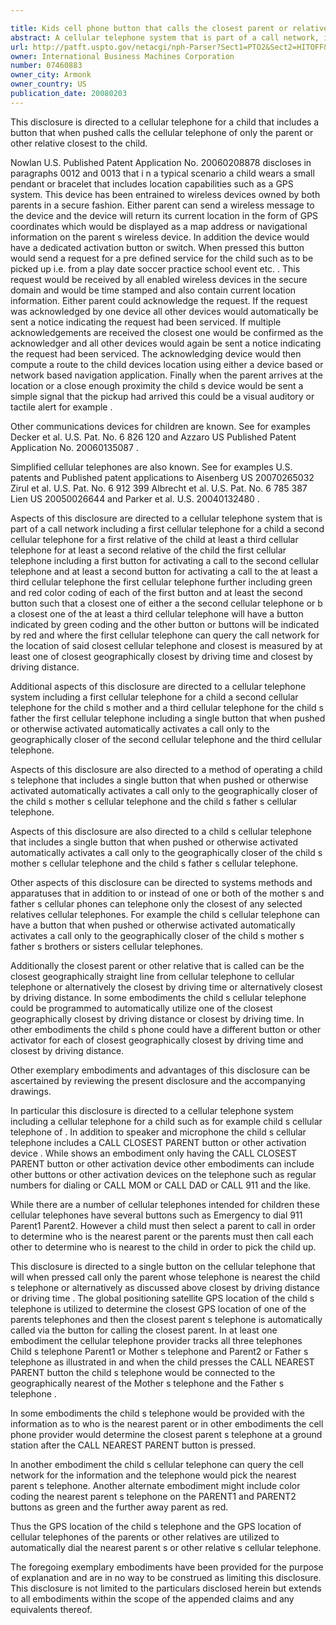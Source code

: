 ```yaml
---

title: Kids cell phone button that calls the closest parent or relative
abstract: A cellular telephone system that is part of a call network, includes: a first, second, and at least a third cellular telephones; the first cellular telephone including a first button for activating a call to the second telephone and at least a second button for activating a call to the at least third telephone, the first telephone further including green and red color coding of each of the first button and at least the second button such that a closest one of either (a) the second telephone, or (b) a closest one of the at least a third telephone, will have a button indicated by green coding and other button(s) by red; and where the first telephone can query the call network for the location of said closest cellular telephone, closest measured by at least one of geographically, by driving time, and by driving distance.
url: http://patft.uspto.gov/netacgi/nph-Parser?Sect1=PTO2&Sect2=HITOFF&p=1&u=%2Fnetahtml%2FPTO%2Fsearch-adv.htm&r=1&f=G&l=50&d=PALL&S1=07460883&OS=07460883&RS=07460883
owner: International Business Machines Corporation
number: 07460883
owner_city: Armonk
owner_country: US
publication_date: 20080203
---
```

This disclosure is directed to a cellular telephone for a child that includes a button that when pushed calls the cellular telephone of only the parent or other relative closest to the child.

Nowlan U.S. Published Patent Application No. 20060208878 discloses in paragraphs 0012 and 0013 that i n a typical scenario a child wears a small pendant or bracelet that includes location capabilities such as a GPS system. This device has been entrained to wireless devices owned by both parents in a secure fashion. Either parent can send a wireless message to the device and the device will return its current location in the form of GPS coordinates which would be displayed as a map address or navigational information on the parent s wireless device. In addition the device would have a dedicated activation button or switch. When pressed this button would send a request for a pre defined service for the child such as to be picked up i.e. from a play date soccer practice school event etc. . This request would be received by all enabled wireless devices in the secure domain and would be time stamped and also contain current location information. Either parent could acknowledge the request. If the request was acknowledged by one device all other devices would automatically be sent a notice indicating the request had been serviced. If multiple acknowledgements are received the closest one would be confirmed as the acknowledger and all other devices would again be sent a notice indicating the request had been serviced. The acknowledging device would then compute a route to the child devices location using either a device based or network based navigation application. Finally when the parent arrives at the location or a close enough proximity the child s device would be sent a simple signal that the pickup had arrived this could be a visual auditory or tactile alert for example . 

Other communications devices for children are known. See for examples Decker et al. U.S. Pat. No. 6 826 120 and Azzaro US Published Patent Application No. 20060135087 .

Simplified cellular telephones are also known. See for examples U.S. patents and Published patent applications to Aisenberg US 20070265032 Zirul et al. U.S. Pat. No. 6 912 399 Albrecht et al. U.S. Pat. No. 6 785 387 Lien US 20050026644 and Parker et al. U.S. 20040132480 .

Aspects of this disclosure are directed to a cellular telephone system that is part of a call network including a first cellular telephone for a child a second cellular telephone for a first relative of the child at least a third cellular telephone for at least a second relative of the child the first cellular telephone including a first button for activating a call to the second cellular telephone and at least a second button for activating a call to the at least a third cellular telephone the first cellular telephone further including green and red color coding of each of the first button and at least the second button such that a closest one of either a the second cellular telephone or b a closest one of the at least a third cellular telephone will have a button indicated by green coding and the other button or buttons will be indicated by red and where the first cellular telephone can query the call network for the location of said closest cellular telephone and closest is measured by at least one of closest geographically closest by driving time and closest by driving distance.

Additional aspects of this disclosure are directed to a cellular telephone system including a first cellular telephone for a child a second cellular telephone for the child s mother and a third cellular telephone for the child s father the first cellular telephone including a single button that when pushed or otherwise activated automatically activates a call only to the geographically closer of the second cellular telephone and the third cellular telephone.

Aspects of this disclosure are also directed to a method of operating a child s telephone that includes a single button that when pushed or otherwise activated automatically activates a call only to the geographically closer of the child s mother s cellular telephone and the child s father s cellular telephone.

Aspects of this disclosure are also directed to a child s cellular telephone that includes a single button that when pushed or otherwise activated automatically activates a call only to the geographically closer of the child s mother s cellular telephone and the child s father s cellular telephone.

Other aspects of this disclosure can be directed to systems methods and apparatuses that in addition to or instead of one or both of the mother s and father s cellular phones can telephone only the closest of any selected relatives cellular telephones. For example the child s cellular telephone can have a button that when pushed or otherwise activated automatically activates a call only to the geographically closer of the child s mother s father s brothers or sisters cellular telephones.

Additionally the closest parent or other relative that is called can be the closest geographically straight line from cellular telephone to cellular telephone or alternatively the closest by driving time or alternatively closest by driving distance. In some embodiments the child s cellular telephone could be programmed to automatically utilize one of the closest geographically closest by driving distance or closest by driving time. In other embodiments the child s phone could have a different button or other activator for each of closest geographically closest by driving time and closest by driving distance.

Other exemplary embodiments and advantages of this disclosure can be ascertained by reviewing the present disclosure and the accompanying drawings.

In particular this disclosure is directed to a cellular telephone system including a cellular telephone for a child such as for example child s cellular telephone of . In addition to speaker and microphone the child s cellular telephone includes a CALL CLOSEST PARENT button or other activation device . While shows an embodiment only having the CALL CLOSEST PARENT button or other activation device other embodiments can include other buttons or other activation devices on the telephone such as regular numbers for dialing or CALL MOM or CALL DAD or CALL 911 and the like.

While there are a number of cellular telephones intended for children these cellular telephones have several buttons such as Emergency to dial 911 Parent1 Parent2. However a child must then select a parent to call in order to determine who is the nearest parent or the parents must then call each other to determine who is nearest to the child in order to pick the child up.

This disclosure is directed to a single button on the cellular telephone that will when pressed call only the parent whose telephone is nearest the child s telephone or alternatively as discussed above closest by driving distance or driving time . The global positioning satellite GPS location of the child s telephone is utilized to determine the closest GPS location of one of the parents telephones and then the closest parent s telephone is automatically called via the button for calling the closest parent. In at least one embodiment the cellular telephone provider tracks all three telephones Child s telephone Parent1 or Mother s telephone and Parent2 or Father s telephone as illustrated in and when the child presses the CALL NEAREST PARENT button the child s telephone would be connected to the geographically nearest of the Mother s telephone and the Father s telephone .

In some embodiments the child s telephone would be provided with the information as to who is the nearest parent or in other embodiments the cell phone provider would determine the closest parent s telephone at a ground station after the CALL NEAREST PARENT button is pressed.

In another embodiment the child s cellular telephone can query the cell network for the information and the telephone would pick the nearest parent s telephone. Another alternate embodiment might include color coding the nearest parent s telephone on the PARENT1 and PARENT2 buttons as green and the further away parent as red.

Thus the GPS location of the child s telephone and the GPS location of cellular telephones of the parents or other relatives are utilized to automatically dial the nearest parent s or other relative s cellular telephone.

The foregoing exemplary embodiments have been provided for the purpose of explanation and are in no way to be construed as limiting this disclosure. This disclosure is not limited to the particulars disclosed herein but extends to all embodiments within the scope of the appended claims and any equivalents thereof.

